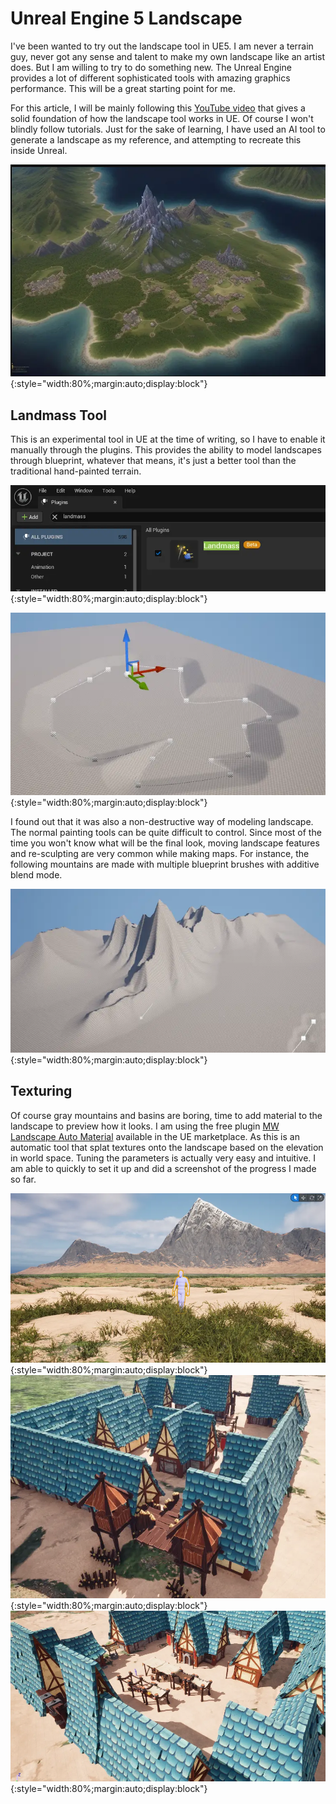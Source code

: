 # Unreal Engine 5 Landscape
I've been wanted to try out the landscape tool in UE5. I am never a terrain guy, never got any sense and talent to make my own landscape like an artist does. But I am willing to try to do something new. The Unreal Engine provides a lot of different sophisticated tools with amazing graphics performance. This will be a great starting point for me.

For this article, I will be mainly following this [YouTube video](https://www.youtube.com/watch?v=6_5_GiYgCis) that gives a solid foundation of how the landscape tool works in UE. Of course I won't blindly follow tutorials. Just for the sake of learning, I have used an AI tool to generate a landscape as my reference, and attempting to recreate this inside Unreal.

![alt text](./img/ue5-landscape/ref.webp){:style="width:80%;margin:auto;display:block"}

## Landmass Tool
This is an experimental tool in UE at the time of writing, so I have to enable it manually through the plugins. This provides the ability to model landscapes through blueprint, whatever that means, it's just a better tool than the traditional hand-painted terrain. 

![alt text](./img/ue5-landscape/plugins.webp){:style="width:80%;margin:auto;display:block"}

![alt text](./img/ue5-landscape/progress1.webp){:style="width:80%;margin:auto;display:block"}

I found out that it was also a non-destructive way of modeling landscape. The normal painting tools can be quite difficult to control. Since most of the time you won't know what will be the final look, moving landscape features and re-sculpting are very common while making maps. For instance, the following mountains are made with multiple blueprint brushes with additive blend mode. 

![alt text](./img/ue5-landscape/image.webp){:style="width:80%;margin:auto;display:block"}

## Texturing
Of course gray mountains and basins are boring, time to add material to the landscape to preview how it looks. I am using the free plugin [MW Landscape Auto Material](https://www.unrealengine.com/marketplace/en-US/product/mw-auto-material) available in the UE marketplace. As this is an automatic tool that splat textures onto the landscape based on the elevation in world space. Tuning the parameters is actually very easy and intuitive. I am able to quickly to set it up and did a screenshot of the progress I made so far.

![alt text](./img/ue5-landscape/image-1.webp){:style="width:80%;margin:auto;display:block"}
![alt text](./img/ue5-landscape/image-2.webp){:style="width:80%;margin:auto;display:block"}
![alt text](./img/ue5-landscape/image-3.webp){:style="width:80%;margin:auto;display:block"}